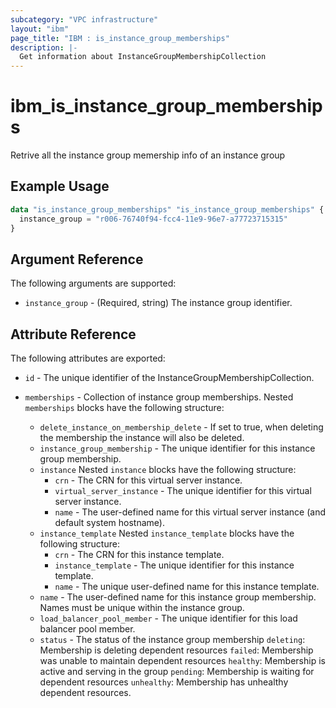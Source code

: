 ```yaml
---
subcategory: "VPC infrastructure"
layout: "ibm"
page_title: "IBM : is_instance_group_memberships"
description: |-
  Get information about InstanceGroupMembershipCollection
---
```


# ibm\_is_instance_group_memberships

Retrive all the instance group memership info of an instance group

## Example Usage

```terraform
data "is_instance_group_memberships" "is_instance_group_memberships" {
  instance_group = "r006-76740f94-fcc4-11e9-96e7-a77723715315"
}
```

## Argument Reference

The following arguments are supported:

* `instance_group` - (Required, string) The instance group identifier.

## Attribute Reference

The following attributes are exported:

* `id` - The unique identifier of the InstanceGroupMembershipCollection.

* `memberships` - Collection of instance group memberships. Nested `memberships` blocks have the following structure:
	* `delete_instance_on_membership_delete` - If set to true, when deleting the membership the instance will also be deleted.
	* `instance_group_membership` - The unique identifier for this instance group membership.
	* `instance`  Nested `instance` blocks have the following structure:
		* `crn` - The CRN for this virtual server instance.
		* `virtual_server_instance` - The unique identifier for this virtual server instance.
		* `name` - The user-defined name for this virtual server instance (and default system hostname).
	* `instance_template`  Nested `instance_template` blocks have the following structure:
		* `crn` - The CRN for this instance template.
		* `instance_template` - The unique identifier for this instance template.
		* `name` - The unique user-defined name for this instance template.
	* `name` - The user-defined name for this instance group membership. Names must be unique within the instance group.
	* `load_balancer_pool_member` - The unique identifier for this load balancer pool member.
	* `status` - The status of the instance group membership
		`deleting`: Membership is deleting dependent resources
		`failed`: Membership was unable to maintain dependent resources
		`healthy`: Membership is active and serving in the group
		`pending`: Membership is waiting for dependent resources
		`unhealthy`: Membership has unhealthy dependent resources.

